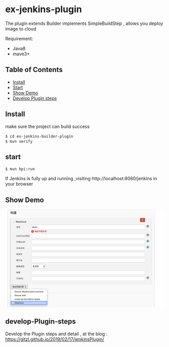 # ex-jenkins-plugin

The plugin extends Builder implements SimpleBuildStep , allows you deploy image to cloud

Requirement:
- Java8
- mave3+

## Table of Contents

- [Install](#install)
- [Start](#start)
- [Show Demo](#show-demo)
- [Develop Plugin steps](#develop-Plugin-steps)


## Install 
make sure the project can build success
````
$ cd ex-jenkins-builder-plugin 
$ mvn verify 

````

## start

```
$ mvn hpi:run 

```
If Jenkins is fully up and running ,visiting http://localhost:8080/jenkins in your browser

## Show Demo

![](demo.png)


## develop-Plugin-steps

Develop the Plugin steps and detail , at the blog : https://gitzl.github.io/2019/02/17/jenkinsPlugin/



